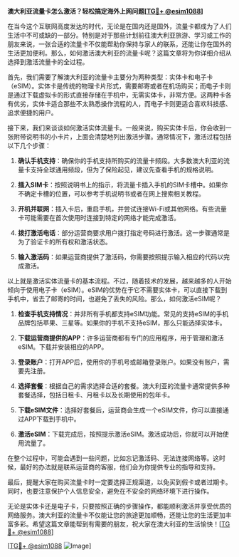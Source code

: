 **澳大利亚流量卡怎么激活？轻松搞定海外上网问题[[TG💪+ @esim1088](https://t.me/s/esim1088)]**

在当今这个互联网高度发达的时代，无论是在国内还是国外，流量卡都成为了人们生活中不可或缺的一部分。特别是对于那些计划前往澳大利亚旅游、学习或工作的朋友来说，一张合适的流量卡不仅能帮助你保持与家人的联系，还能让你在国外的生活更加便利。那么，如何激活澳大利亚的流量卡呢？这篇文章将为你详细介绍从选择到激活流量卡的全过程。

首先，我们需要了解澳大利亚的流量卡主要分为两种类型：实体卡和电子卡（eSIM）。实体卡是传统的物理卡片形式，需要邮寄或者在机场购买；而电子卡则是通过下载虚拟卡的形式直接存储在手机中，无需实体卡，非常方便。这两种卡各有优劣，实体卡适合那些不太熟悉操作流程的人，而电子卡则更适合喜欢科技感、追求便捷的用户。

接下来，我们来谈谈如何激活实体流量卡。一般来说，购买实体卡后，你会收到一张附带说明书的小卡片，上面会清楚地列出激活步骤。通常情况下，激活过程包括以下几个步骤：

1. **确认手机支持**：确保你的手机支持所购买的流量卡频段。大多数澳大利亚的流量卡支持全球通用频段，但为了保险起见，建议先查看手机的规格说明。

2. **插入SIM卡**：按照说明书上的指示，将流量卡插入手机的SIM卡槽中。如果你不确定卡槽的位置，可以参考手机说明书或者在网上搜索相关教程。

3. **开机并联网**：插入卡后，重启手机，并尝试连接Wi-Fi或其他网络。有些流量卡可能需要在首次使用时连接到特定的网络才能完成激活。

4. **拨打激活电话**：部分运营商要求用户拨打指定号码进行激活。这一步骤通常是为了验证卡的所有权和激活状态。

5. **输入激活码**：如果运营商提供了激活码，你需要按照提示输入相应的代码以完成激活。

以上就是激活实体流量卡的基本流程。不过，随着技术的发展，越来越多的人开始倾向于使用电子卡（eSIM）。eSIM的优势在于它不需要实体卡，可以直接下载到手机中，省去了邮寄的时间，也避免了丢失的风险。那么，如何激活eSIM呢？

1. **检查手机支持情况**：并非所有手机都支持eSIM功能。常见的支持eSIM的手机品牌包括苹果、三星等。如果你的手机不支持eSIM，那么只能选择实体卡。

2. **下载运营商提供的APP**：许多运营商都有专门的应用程序，用于管理和激活eSIM。下载并安装相应的APP。

3. **登录账户**：打开APP后，使用你的手机号或邮箱登录账户。如果没有账户，需要先注册。

4. **选择套餐**：根据自己的需求选择合适的套餐。澳大利亚的流量卡通常提供多种套餐选择，包括日租卡、月租卡以及长期使用的包年卡。

5. **下载eSIM文件**：选择好套餐后，运营商会生成一个eSIM文件，你可以直接通过APP下载到手机中。

6. **激活eSIM**：下载完成后，按照提示激活eSIM。激活成功后，你就可以开始使用流量了。

在整个过程中，可能会遇到一些问题，比如忘记激活码、无法连接网络等。这时候，最好的办法就是联系运营商的客服，他们会为你提供专业的指导和支持。

最后，提醒大家在购买流量卡时一定要选择正规渠道，以免买到假卡或者过期卡。同时，也要注意保护个人信息安全，避免在不安全的网络环境下进行操作。

无论是实体卡还是电子卡，只要按照正确的步骤操作，都能顺利激活并享受优质的网络服务。澳大利亚的流量卡不仅能让您的旅途更加顺畅，还能让您的生活更加丰富多彩。希望这篇文章能帮到有需要的朋友，祝大家在澳大利亚的生活愉快！[[TG💪+ @esim1088](https://t.me/s/esim1088)]

[[TG💪+ @esim1088](https://t.me/s/esim1088) ![Image](https://i.postimg.cc/4NQfJmqS/Snipaste-2025-05-13-00-14-12.png)]